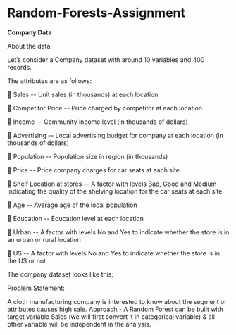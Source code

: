 # Random-Forests-Assignment

**Company Data**


About the data: 


Let’s consider a Company dataset with around 10 variables and 400 records. 


The attributes are as follows: 

 Sales -- Unit sales (in thousands) at each location

 Competitor Price -- Price charged by competitor at each location

 Income -- Community income level (in thousands of dollars)

 Advertising -- Local advertising budget for company at each location (in thousands of dollars)

 Population -- Population size in region (in thousands)

 Price -- Price company charges for car seats at each site

 Shelf Location at stores -- A factor with levels Bad, Good and Medium indicating the quality of the shelving location for the car seats at each site

 Age -- Average age of the local population

 Education -- Education level at each location

 Urban -- A factor with levels No and Yes to indicate whether the store is in an urban or rural location

 US -- A factor with levels No and Yes to indicate whether the store is in the US or not


The company dataset looks like this: 
 
 
Problem Statement:

A cloth manufacturing company is interested to know about the segment or attributes causes high sale. 
Approach - A Random Forest can be built with target variable Sales (we will first convert it in categorical variable) & all other variable will be
independent in the analysis.  
